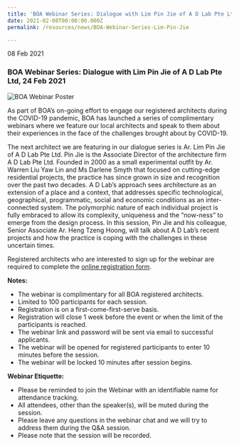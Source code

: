 ```yaml
---
title: 'BOA Webinar Series: Dialogue with Lim Pin Jie of A D Lab Pte Ltd'
date: 2021-02-08T00:00:00.000Z
permalink: /resources/news/BOA-Webinar-Series-Lim-Pin-Jie

---
```


08 Feb 2021

### **BOA Webinar Series: Dialogue with Lim Pin Jie of A D Lab Pte Ltd, 24 Feb 2021**

![BOA Webinar Poster](/images/BOA_Webinar_240221.jpg)

As part of BOA’s on-going effort to engage our registered architects during the COVID-19 pandemic, BOA has launched a series of complimentary webinars where we feature our local architects and speak to them about their experiences in the face of the challenges brought about by COVID-19. 

The next architect we are featuring in our dialogue series is Ar. Lim Pin Jie of A D Lab Pte Ltd. Pin Jie is the Associate Director of the architecture firm A D Lab Pte Ltd. Founded in 2000 as a small experimental outfit by Ar. Warren Liu Yaw Lin and Ms Darlene Smyth that focused on cutting-edge residential projects, the practice has since grown in size and recognition over the past two decades. A D Lab’s approach sees architecture as an extension of a place and a context, that addresses specific technological, geographical, programmatic, social and economic conditions as an inter-connected system. The polymorphic nature of each individual project is fully embraced to allow its complexity, uniqueness and the “now-ness” to emerge from the design process. In this session, Pin Jie and his colleague, Senior Associate Ar. Heng Tzeng Hoong, will talk about A D Lab’s recent projects and how the practice is coping with the challenges in these uncertain times. 

Registered architects who are interested to sign up for the webinar are required to complete the [online registration form](https://forms.gle/9ZASAgjMQbdUAmRn7).

**Notes:**
* The webinar is complimentary for all BOA registered architects. 
* Limited to 100 participants for each session. 
* Registration is on a first-come-first-serve basis. 
* Registration will close 1 week before the event or when the limit of the participants is reached.
* The webinar link and password will be sent via email to successful applicants. 
* The webinar will be opened for registered participants to enter 10 minutes before the session.
* The webinar will be locked 10 minutes after session begins.

**Webinar Etiquette:**
* Please be reminded to join the Webinar with an identifiable name for attendance tracking.
* All attendees, other than the speaker(s), will be muted during the session.
* Please leave any questions in the webinar chat and we will try to address them during the Q&A session.
* Please note that the session will be recorded.
